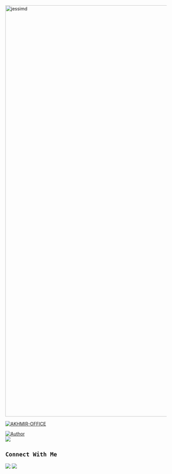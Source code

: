 <img src="https://telegra.ph/file/09a2c0d9df9ba8f42ce3a.jpg" alt="jessimd" width="1280"/>
</p>









<p align="center">

 <a href="#"><img title="AKHMIR-OFFICE" src="https://img.shields.io/badge/Whatshapp BOT-green?colorA=%23ff0000&colorB=%23017e40&style=for-the-badge"></a>

</p>

<p align="center">

<a href="https://github.com/Akhmir-office"><img title="Author" src="https://img.shields.io/badge/AKHMIR-OFFICE !-green.svg?style=for-the-badge&logo=github"></a>
<br>
<img src="https://komarev.com/ghpvc/?username=AKHMIRoffice&color=brightgreen" />

</p>



## ```Connect With Me```

<a href="https://api.whatsapp.com/send?phone=212780823341&text=hello+ahmed"><img src="https://img.shields.io/badge/Connect on WhatsApp-25D366?style=for-the-badge&logo=whatsapp&logoColor=white"></a>
<a href="https://instagram.com/akh_mir_"><img src="https://img.shields.io/badge/Connect on instagram-E4405F?style=for-the-badge&logo=instagram&logoColor=white"></a>
